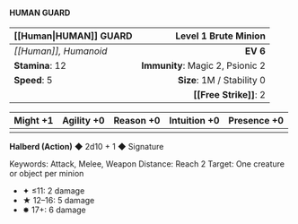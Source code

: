 #### HUMAN GUARD

| [[Human\|HUMAN]] GUARD       |         **Level 1 Brute Minion** |
| :---------------- | -------------------------------: |
| *[[Human]], Humanoid* |                         **EV 6** |
| **Stamina**: 12   | **Immunity**: Magic 2, Psionic 2 |
| **Speed**: 5      |       **Size**: 1M / Stability 0 |
|                   |               **[[Free Strike]]**: 2 |

| **Might** +1 | **Agility** +0 | **Reason** +0 | **Intuition** +0 | **Presence** +0 |
| ------------ | -------------- | ------------- | ---------------- | --------------- |
|              |                |               |                  |                 |

**Halberd (Action)** ◆ 2d10 + 1 ◆ Signature

Keywords: Attack, Melee, Weapon
Distance: Reach 2
Target: One creature or object per minion

- ✦ ≤11: 2 damage
- ★ 12–16: 5 damage
- ✸ 17+: 6 damage
